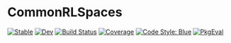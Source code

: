 # CommonRLSpaces

[![Stable](https://img.shields.io/badge/docs-stable-blue.svg)](https://JuliaReinforcementLearning.github.io/CommonRLSpaces.jl/stable/)
[![Dev](https://img.shields.io/badge/docs-dev-blue.svg)](https://JuliaReinforcementLearning.github.io/CommonRLSpaces.jl/dev/)
[![Build Status](https://github.com/JuliaReinforcementLearning/CommonRLSpaces.jl/actions/workflows/CI.yml/badge.svg?branch=main)](https://github.com/JuliaReinforcementLearning/CommonRLSpaces.jl/actions/workflows/CI.yml?query=branch%3Amain)
[![Coverage](https://codecov.io/gh/JuliaReinforcementLearning/CommonRLSpaces.jl/branch/main/graph/badge.svg)](https://codecov.io/gh/JuliaReinforcementLearning/CommonRLSpaces.jl)
[![Code Style: Blue](https://img.shields.io/badge/code%20style-blue-4495d1.svg)](https://github.com/invenia/BlueStyle)
[![PkgEval](https://JuliaCI.github.io/NanosoldierReports/pkgeval_badges/C/CommonRLSpaces.svg)](https://JuliaCI.github.io/NanosoldierReports/pkgeval_badges/report.html)
